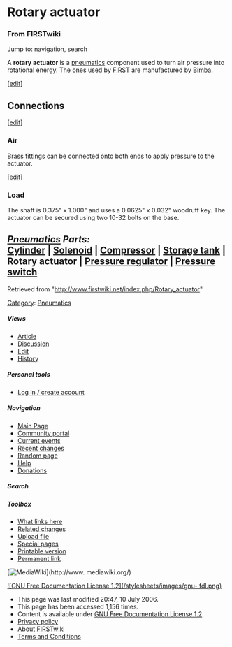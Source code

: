 # Rotary actuator

### From FIRSTwiki

Jump to: navigation, search

A **rotary actuator** is a [pneumatics](/index.php/Pneumatics "Pneumatics" )
component used to turn air pressure into rotational energy. The ones used by
[FIRST](/index.php/FIRST "FIRST" ) are manufactured by
[Bimba](http://www.bimba.com "http://www.bimba.com" ).

[[edit](/index.php?title=Rotary_actuator&action=edit&section=1 "Edit section:
Connections" )]

## Connections

[[edit](/index.php?title=Rotary_actuator&action=edit&section=2 "Edit section:
Air" )]

### Air

Brass fittings can be connected onto both ends to apply pressure to the
actuator.

[[edit](/index.php?title=Rotary_actuator&action=edit&section=3 "Edit section:
Load" )]

### Load

The shaft is 0.375" x 1.000" and uses a 0.0625" x 0.032" woodruff key. The
actuator can be secured using two 10-32 bolts on the base.

_**[Pneumatics](/index.php/Pneumatics "Pneumatics" ) Parts:**_  
[Cylinder](/index.php/Cylinder "Cylinder" ) | [Solenoid](/index.php/Solenoid
"Solenoid" ) | [Compressor](/index.php/Compressor "Compressor" ) | [Storage
tank](/index.php/Storage_tank "Storage tank" ) | **Rotary actuator** |
[Pressure regulator](/index.php/Pressure_regulator "Pressure regulator" ) |
[Pressure switch](/index.php/Pressure_switch "Pressure switch" )  
---  
  
Retrieved from "<http://www.firstwiki.net/index.php/Rotary_actuator>"

[Category](/index.php?title=Special:Categories&article=Rotary_actuator
"Special:Categories" ): [Pneumatics](/index.php/Category:Pneumatics
"Category:Pneumatics" )

##### Views

  * [Article](/index.php/Rotary_actuator)
  * [Discussion](/index.php?title=Talk:Rotary_actuator&action=edit)
  * [Edit](/index.php?title=Rotary_actuator&action=edit)
  * [History](/index.php?title=Rotary_actuator&action=history)

##### Personal tools

  * [Log in / create account](/index.php?title=Special:Userlogin&returnto=Rotary_actuator)

[](/index.php/Main_Page "Main Page" )

##### Navigation

  * [Main Page](/index.php/Main_Page)
  * [Community portal](/index.php/FIRSTwiki:Community_portal)
  * [Current events](/index.php/Current_events)
  * [Recent changes](/index.php/Special:Recentchanges)
  * [Random page](/index.php/Special:Random)
  * [Help](/index.php/Help:Contents)
  * [Donations](/index.php/FIRSTwiki:Site_support)

##### Search



##### Toolbox

  * [What links here](/index.php/Special:Whatlinkshere/Rotary_actuator)
  * [Related changes](/index.php/Special:Recentchangeslinked/Rotary_actuator)
  * [Upload file](/index.php/Special:Upload)
  * [Special pages](/index.php/Special:Specialpages)
  * [Printable version](/index.php?title=Rotary_actuator&printable=yes)
  * [Permanent link](/index.php?title=Rotary_actuator&oldid=48641)

[![MediaWiki](/skins/common/images/poweredby_mediawiki_88x31.png)](http://www.
mediawiki.org/)

[![GNU Free Documentation License 1.2](/stylesheets/images/gnu-
fdl.png)](http://www.gnu.org/copyleft/fdl.html)

  * This page was last modified 20:47, 10 July 2006.
  * This page has been accessed 1,156 times.
  * Content is available under [GNU Free Documentation License 1.2](http://www.gnu.org/copyleft/fdl.html "http://www.gnu.org/copyleft/fdl.html" ).
  * [Privacy policy](/index.php/FIRSTwiki:Privacy_policy "FIRSTwiki:Privacy policy" )
  * [About FIRSTwiki](/index.php/FIRSTwiki:About "FIRSTwiki:About" )
  * [Terms and Conditions](/index.php/FIRSTwiki:Terms_and_conditions "FIRSTwiki:Terms and conditions" )

